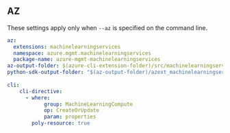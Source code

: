 ## AZ

These settings apply only when `--az` is specified on the command line.

```yaml $(az)
az:
  extensions: machinelearningservices
  namespace: azure.mgmt.machinelearningservices
  package-name: azure-mgmt-machinelearningservices
az-output-folder: $(azure-cli-extension-folder)/src/machinelearningservices
python-sdk-output-folder: "$(az-output-folder)/azext_machinelearningservices/vendored_sdks/machinelearningservices"
  
cli:
    cli-directive:
      - where:
            group: MachineLearningCompute
            op: CreateOrUpdate
            param: properties
        poly-resource: true
```
